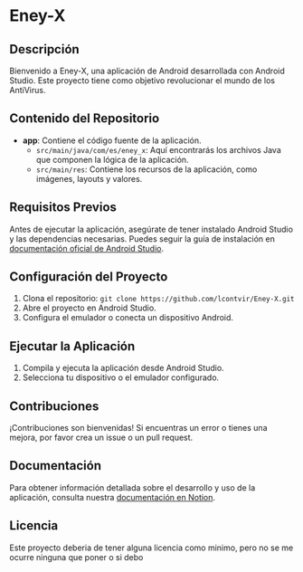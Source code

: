 # Eney-X

## Descripción
Bienvenido a Eney-X, una aplicación de Android desarrollada con Android Studio. Este proyecto tiene como objetivo revolucionar el mundo de los AntiVirus.

## Contenido del Repositorio
- **app**: Contiene el código fuente de la aplicación.
  - `src/main/java/com/es/eney_x`: Aquí encontrarás los archivos Java que componen la lógica de la aplicación.
  - `src/main/res`: Contiene los recursos de la aplicación, como imágenes, layouts y valores.

## Requisitos Previos
Antes de ejecutar la aplicación, asegúrate de tener instalado Android Studio y las dependencias necesarias. Puedes seguir la guía de instalación en [documentación oficial de Android Studio](https://developer.android.com/studio/install).

## Configuración del Proyecto
1. Clona el repositorio: `git clone https://github.com/lcontvir/Eney-X.git`
2. Abre el proyecto en Android Studio.
3. Configura el emulador o conecta un dispositivo Android.

## Ejecutar la Aplicación
1. Compila y ejecuta la aplicación desde Android Studio.
2. Selecciona tu dispositivo o el emulador configurado.

## Contribuciones
¡Contribuciones son bienvenidas! Si encuentras un error o tienes una mejora, por favor crea un issue o un pull request.

## Documentación
Para obtener información detallada sobre el desarrollo y uso de la aplicación, consulta nuestra [documentación en Notion](https://www.notion.so/flyingpuck/Documentaci-n-Interfaces-Eney-x-be5017c3728c41a9afe6d3db24605b87?pvs=4).

## Licencia
Este proyecto deberia de tener alguna licencia como minimo, pero no se me ocurre ninguna que poner o si debo
